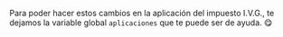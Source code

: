 Para poder hacer estos cambios en la aplicación del impuesto I.V.G., te dejamos la variable global `aplicaciones` que te puede ser de ayuda. :yum: